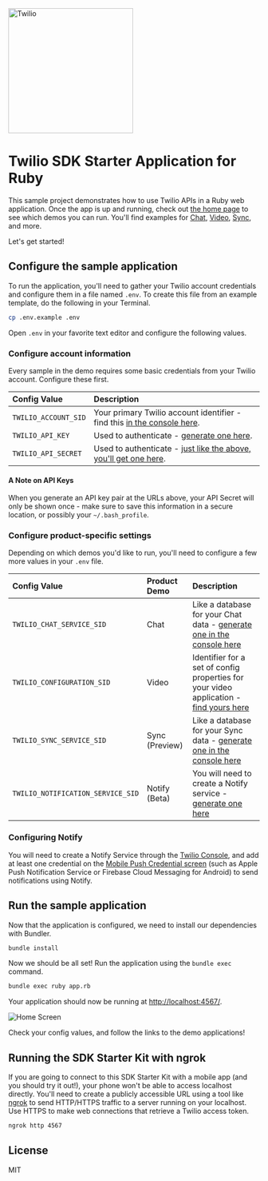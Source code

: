<a href="https://www.twilio.com">
  <img src="https://static0.twilio.com/marketing/bundles/marketing/img/logos/wordmark-red.svg" alt="Twilio" width="250" />
</a>

# Twilio SDK Starter Application for Ruby

This sample project demonstrates how to use Twilio APIs in a Ruby web 
application. Once the app is up and running, check out [the home page](http://localhost:4567)
to see which demos you can run. You'll find examples for [Chat](https://www.twilio.com/chat), 
[Video](https://www.twilio.com/video), [Sync](https://www.twilio.com/sync), and more.

Let's get started!

## Configure the sample application

To run the application, you'll need to gather your Twilio account credentials and configure them
in a file named `.env`. To create this file from an example template, do the following in your
Terminal.

```bash
cp .env.example .env
```

Open `.env` in your favorite text editor and configure the following values.

### Configure account information

Every sample in the demo requires some basic credentials from your Twilio account. Configure these first.

| Config Value  | Description |
| :-------------  |:------------- |
`TWILIO_ACCOUNT_SID` | Your primary Twilio account identifier - find this [in the console here](https://www.twilio.com/console).
`TWILIO_API_KEY` | Used to authenticate - [generate one here](https://www.twilio.com/console/dev-tools/api-keys).
`TWILIO_API_SECRET` | Used to authenticate - [just like the above, you'll get one here](https://www.twilio.com/console/dev-tools/api-keys).

#### A Note on API Keys

When you generate an API key pair at the URLs above, your API Secret will only be shown once - 
make sure to save this information in a secure location, or possibly your `~/.bash_profile`.

### Configure product-specific settings

Depending on which demos you'd like to run, you'll need to configure a few more values in your 
`.env` file.

| Config Value  | Product Demo | Description |
| :-------------  |:------------- |:------------- |
`TWILIO_CHAT_SERVICE_SID` | Chat | Like a database for your Chat data - [generate one in the console here](https://www.twilio.com/console/chat/services)
`TWILIO_CONFIGURATION_SID` | Video | Identifier for a set of config properties for your video application - [find yours here](https://www.twilio.com/console/video/profiles)
`TWILIO_SYNC_SERVICE_SID` | Sync (Preview) | Like a database for your Sync data - [generate one in the console here](https://www.twilio.com/console/sync/services)
`TWILIO_NOTIFICATION_SERVICE_SID` | Notify (Beta) | You will need to create a Notify service - [generate one here](https://www.twilio.com/console/notify/services)

### Configuring Notify

You will need to create a Notify Service through the [Twilio Console](https://www.twilio.com/console/notify/services), and add at least one credential on the [Mobile Push Credential screen](https://www.twilio.com/console/notify/credentials) (such as Apple Push Notification Service or Firebase Cloud Messaging for Android) to send notifications using Notify.

## Run the sample application

Now that the application is configured, we need to install our dependencies with Bundler.

```bash
bundle install
```

Now we should be all set! Run the application using the `bundle exec` command.

```bash
bundle exec ruby app.rb
```

Your application should now be running at [http://localhost:4567/](http://localhost:4567/). 

![Home Screen](https://cloud.githubusercontent.com/assets/809856/23171215/8107bd9e-f817-11e6-94c5-2b132d798fae.png)

Check your config values, and follow the links to the demo applications!

## Running the SDK Starter Kit with ngrok

If you are going to connect to this SDK Starter Kit with a mobile app (and you should try it out!), your phone won't be able to access localhost directly. You'll need to create a publicly accessible URL using a tool like [ngrok](https://ngrok.com/) to send HTTP/HTTPS traffic to a server running on your localhost. Use HTTPS to make web connections that retrieve a Twilio access token.

```bash
ngrok http 4567
```

## License
MIT
